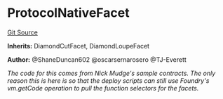 # ProtocolNativeFacet
[Git Source](https://github.com/thrackle-io/tron/blob/2e0bd455865a1259ae742cba145517a82fc00f5d/src/diamond/ProtocolNativeFacet.sol)

**Inherits:**
DiamondCutFacet, DiamondLoupeFacet

**Author:**
@ShaneDuncan602 @oscarsernarosero @TJ-Everett

*The code for this comes from Nick Mudge's sample contracts. The only reason this is here is so that the deploy scripts can
still use Foundry's vm.getCode operation to pull the function selectors for the facets.*



